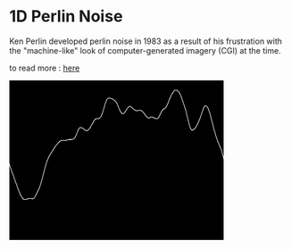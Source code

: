 # 1D Perlin Noise

Ken Perlin developed perlin noise in 1983 as a result of his frustration with the "machine-like" look of computer-generated imagery (CGI) at the time.

to read more : [here](https://en.wikipedia.org/wiki/Perlin_noise)

<img src="docs/src.png">
